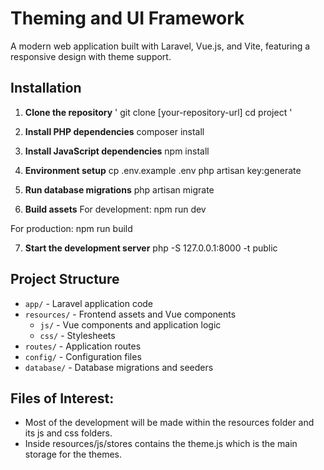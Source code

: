 # Theming and UI Framework

A modern web application built with Laravel, Vue.js, and Vite, featuring a responsive design with theme support.

## Installation

1. **Clone the repository**
   '
   git clone [your-repository-url]
   cd project
   '

2. **Install PHP dependencies**
   composer install

3. **Install JavaScript dependencies**
   npm install

4. **Environment setup**
   cp .env.example .env
   php artisan key:generate

5. **Run database migrations**
   php artisan migrate

6. **Build assets**
For development:
   npm run dev
   
For production:
   npm run build

7. **Start the development server**
   php -S 127.0.0.1:8000 -t public


## Project Structure

- `app/` - Laravel application code
- `resources/` - Frontend assets and Vue components
  - `js/` - Vue components and application logic
  - `css/` - Stylesheets
- `routes/` - Application routes
- `config/` - Configuration files
- `database/` - Database migrations and seeders

## Files of Interest:
 - Most of the development will be made within the resources folder and its js and css folders.
 - Inside resources/js/stores contains the theme.js which is the main storage for the themes.

